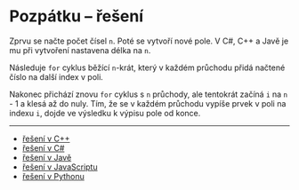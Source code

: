 # Pozpátku – řešení

Zprvu se načte počet čísel `n`. Poté se vytvoří nové pole. V C#, C++ a Javě je mu při vytvoření nastavena délka na `n`.

Následuje `for` cyklus běžící `n`-krát, který v každém průchodu přidá načtené číslo na další index v poli.

Nakonec přichází znovu `for` cyklus s `n` průchody, ale tentokrát začíná `i` na `n` - 1 a klesá až do nuly. Tím, že se v
každém průchodu vypíše prvek v poli na indexu `i`, dojde ve výsledku k výpisu pole od konce.

---

- [řešení v C++](main.cpp)
- [řešení v C#](main.cs)
- [řešení v Javě](main.java)
- [řešení v JavaScriptu](main.js)
- [řešení v Pythonu](main.py)
